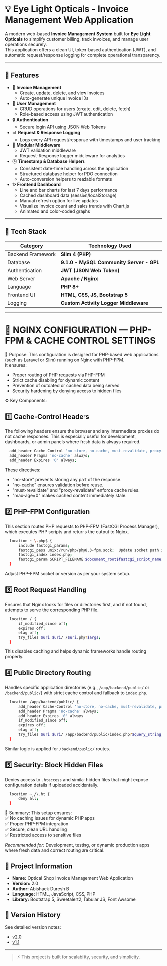 # 💡 Eye Light Opticals - Invoice Management Web Application

A modern web-based **Invoice Management System** built for **Eye Light Opticals** to simplify customer billing, track invoices, and manage user operations securely.  
This application offers a clean UI, token-based authentication (JWT), and automatic request/response logging for complete operational transparency.

---

## 🚀 Features

- 🧾 **Invoice Management**
  - Create, update, delete, and view invoices
  - Auto-generate unique invoice IDs
- 👥 **User Management**
  - CRUD operations for users (create, edit, delete, fetch)
  - Role-based access using JWT authentication
- 🔒 **Authentication**
  - Secure login API using JSON Web Tokens
- 📊 **Request & Response Logging**
  - Logs every API request/response with timestamps and user tracking
- 🧰 **Modular Middleware**
  - JWT validation middleware
  - Request-Response logger middleware for analytics
- 🕒 **Timestamp & Database Helpers**
  - Consistent date-time handling across the application
  - Structured database helper for PDO connection
  - Auto-conversion helpers to readable formats
- **✨ Frontend Dashboard**
  - Line and bar charts for last 7 days performance
  - Cached dashboard data (session/localStorage)
  - Manual refresh option for live updates
  - Visualize invoice count and sales trends with Chart.js
  - Animated and color-coded graphs

---

## 🧱 Tech Stack

| Category          | Technology Used                          |
| ----------------- | ---------------------------------------- |
| Backend Framework | **Slim 4 (PHP)**                         |
| Database          | **9.1.0 - MySQL Community Server - GPL** |
| Authentication    | **JWT (JSON Web Token)**                 |
| Web Server        | **Apache / Nginx**                       |
| Language          | **PHP 8+**                               |
| Frontend UI       | **HTML, CSS, JS, Bootstrap 5**           |
| Logging           | **Custom Activity Logger Middleware**    |

---

# 🔧 NGINX CONFIGURATION — PHP-FPM & CACHE CONTROL SETTINGS

🧩 Purpose:
This configuration is designed for PHP-based web applications
(such as Laravel or Slim) running on Nginx with PHP-FPM.  
It ensures:

- Proper routing of PHP requests via PHP-FPM
- Strict cache disabling for dynamic content
- Prevention of outdated or cached data being served
- Security hardening by denying access to hidden files

⚙️ Key Components:

## 1️⃣ Cache-Control Headers

The following headers ensure the browser and any intermediate
proxies do not cache responses. This is especially useful for
development, dashboards, or admin panels where fresh data is
always required.

```bash
  add_header Cache-Control 'no-store, no-cache, must-revalidate, proxy-revalidate, max-age=0' always;
  add_header Pragma 'no-cache' always;
  add_header Expires '0' always;
```

These directives:

- "no-store" prevents storing any part of the response.
- "no-cache" ensures validation before reuse.
- "must-revalidate" and "proxy-revalidate" enforce cache rules.
- "max-age=0" makes cached content immediately stale.

## 2️⃣ PHP-FPM Configuration

This section routes PHP requests to PHP-FPM (FastCGI Process Manager),
which executes PHP scripts and returns the output to Nginx.

```bash
  location ~ \.php$ {
      include fastcgi_params;
      fastcgi_pass unix:/run/php/php8.3-fpm.sock;  Update socket path if needed
      fastcgi_index index.php;
      fastcgi_param SCRIPT_FILENAME $document_root$fastcgi_script_name;
  }
```

Adjust PHP-FPM socket or version as per your system setup.

## 3️⃣ Root Request Handling

Ensures that Nginx looks for files or directories first, and if not found,
attempts to serve the corresponding PHP file.

```bash
  location / {
      if_modified_since off;
      expires off;
      etag off;
      try_files $uri $uri/ /$uri.php?$args;
  }
```

This disables caching and helps dynamic frameworks handle routing properly.

## 4️⃣ Public Directory Routing

Handles specific application directories (e.g., `/app/backend/public/`
or `/backend/public/`) with strict cache control and fallback to `index.php`.

```bash
  location /app/backend/public/ {
      add_header Cache-Control 'no-store, no-cache, must-revalidate, proxy-revalidate, max-age=0' always;
      add_header Pragma 'no-cache' always;
      add_header Expires '0' always;
      if_modified_since off;
      expires off;
      etag off;
      try_files $uri $uri/ /app/backend/public/index.php?$query_string;
  }
```

Similar logic is applied for `/backend/public/` routes.

## 5️⃣ Security: Block Hidden Files

Denies access to `.htaccess` and similar hidden files that might
expose configuration details if uploaded accidentally.

```bash
  location ~ /\.ht {
      deny all;
  }
```

🧱 Summary:
This setup ensures:  
 ✅ No caching issues for dynamic PHP apps  
 ✅ Proper PHP-FPM integration  
 ✅ Secure, clean URL handling  
 ✅ Restricted access to sensitive files

_Recommended for:_ Development, testing, or dynamic production apps
where fresh data and correct routing are critical.

## 🧾 Project Information

- **Name:** Optical Shop Invoice Management Web Application
- **Version:** 2.0
- **Author:** Abishaek Duresh B
- **Language:** HTML, JavaScript, CSS, PHP
- **Library:** Bootstrap 5, Sweetalert2, Tabular JS, Font Awsome

## 📜 Version History

See detailed version notes:

- [v2.0](documents/v2.0.md)
- [v1.1](documents/v1.1.md)

---

> ⚡ This project is built for scalability, security, and simplicity.
